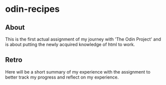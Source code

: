 # odin-recipes
## About
This is the first actual assignment of my journey with 'The Odin Project' and is about putting the newly acquired knowledge of html to work.

## Retro
Here will be a short summary of my experience with the assignment to better track my progress and reflect on my experience.